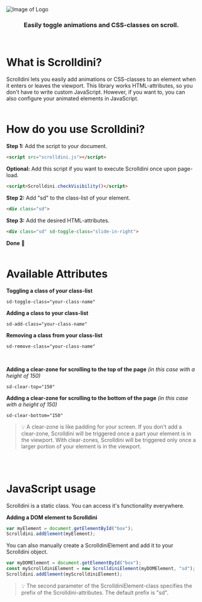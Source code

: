 ![Image of Logo](https://github.com/DennisVoelk/Scrolldini/blob/master/.github/Logo.png)
<p align="center", style="width: 50%;">
<h3 align="center">Easily toggle animations and CSS-classes on scroll.</h3>
</p>
<br>
<h1>What is Scrolldini?</h1>
Scrolldini lets you easily add animations or CSS-classes to an element when it enters or leaves the viewport. This library works HTML-attributes, so you don't have to write custom JavaScript. However, if you want to, you can also configure your animated elements in JavaScript.
<br><br>

<h1>How do you use Scrolldini?</h1>
<b>Step 1:</b> Add the script to your document.<br>

```html
<script src="scrolldini.js"></script>
```

<b>Optional:</b> Add this script if you want to execute Scrolldini once upon page-load.<br>

```html
<script>Scrolldini.checkVisibility()</script>
```


<b>Step 2:</b> Add "sd" to the class-list of your element.<br>

```html
<div class="sd">
```


<b>Step 3:</b> Add the desired HTML-attributes.<br>

```html
<div class="sd" sd-toggle-class="slide-in-right">
```

<b>Done</b> 🎉
<br><br>


<h1>Available Attributes</h1>
<b>Toggling a class of your class-list</b><br>

```
sd-toggle-class="your-class-name"
```


<b>Adding a class to your class-list</b><br>

```
sd-add-class="your-class-name"
```


<b>Removing a class from your class-list</b><br>

```
sd-remove-class="your-class-name"
```

</b><br>

<b>Adding a clear-zone for scrolling to the top of the page</b> <i>(in this case with a height of 150)</i><br>

```
sd-clear-top="150"
```


<b>Adding a clear-zone for scrolling to the bottom of the page</b> <i>(in this case with a height of 150)</i><br>

```
sd-clear-bottom="150"
```
> 💡 A clear-zone is like padding for your screen. If you don't add a clear-zone, Scrolldini will be triggered once a part your element is in the viewport. With clear-zones, Scrolldini will be triggered only once a larger portion of your element is in the viewport.


<br><br>
<h1>JavaScript usage</h1>
Scrolldini is a static class. You can access it's functionality everywhere.


<br>

<b>Adding a DOM element to Scrolldini</b><br>
``` javascript
var myElement = document.getElementById("box");
Scrolldini.addElement(myElement);
```
You can also manually create a ScrolldiniElement and add it to your Scrolldini object.
``` javascript
var myDOMElement = document.getElementById("box");
const myScrolldiniElement = new ScrolldiniElement(myDOMElement, "sd");
Scrolldini.addElement(myScrolldiniElement);
```
> 💡 The second parameter of the ScrolldiniElement-class specifies the prefix of the Scrolldini-attributes. The default prefix is "sd".

<br><br>
